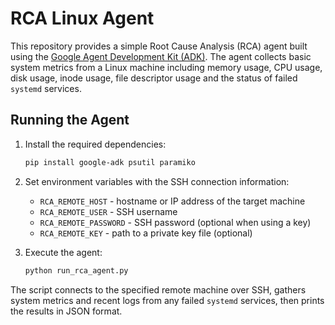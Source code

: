 # RCA Linux Agent

This repository provides a simple Root Cause Analysis (RCA) agent built using the
[Google Agent Development Kit (ADK)](https://google.github.io/adk-docs/). The
agent collects basic system metrics from a Linux machine including memory usage,
CPU usage, disk usage, inode usage, file descriptor usage and the status of
failed `systemd` services.

## Running the Agent

1. Install the required dependencies:

   ```bash
   pip install google-adk psutil paramiko
   ```

2. Set environment variables with the SSH connection information:

   * `RCA_REMOTE_HOST` - hostname or IP address of the target machine
   * `RCA_REMOTE_USER` - SSH username
   * `RCA_REMOTE_PASSWORD` - SSH password (optional when using a key)
   * `RCA_REMOTE_KEY` - path to a private key file (optional)

3. Execute the agent:

   ```bash
   python run_rca_agent.py
   ```

The script connects to the specified remote machine over SSH, gathers system
metrics and recent logs from any failed `systemd` services, then prints the
results in JSON format.
